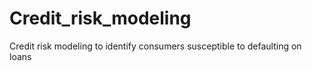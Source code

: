 # Credit_risk_modeling
Credit risk modeling to identify consumers susceptible to defaulting on loans
